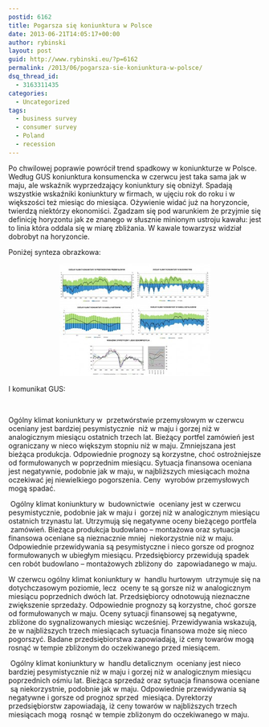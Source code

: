 ```yaml
---
postid: 6162
title: Pogarsza się koniunktura w Polsce
date: 2013-06-21T14:05:17+00:00
author: rybinski
layout: post
guid: http://www.rybinski.eu/?p=6162
permalink: /2013/06/pogarsza-sie-koniunktura-w-polsce/
dsq_thread_id:
  - 3163311435
categories:
  - Uncategorized
tags:
  - business survey
  - consumer survey
  - Poland
  - recession
---
```

Po chwilowej poprawie powrócił trend spadkowy w koniunkturze w Polsce. Według GUS koniunktura konsumencka w czerwcu jest taka sama jak w maju, ale wskaźnik wyprzedzający koniunktury się obniżył. Spadają wszystkie wskaźniki koniunktury w firmach, w ujęciu rok do roku i w większości też miesiąc do miesiąca. Ożywienie widać już na horyzoncie, twierdzą niektórzy ekonomiści. Zgadzam się pod warunkiem że przyjmie się definicję horyzontu jak ze znanego w słusznie minionym ustroju kawału: jest to linia która oddala się w miarę zbliżania. W kawale towarzysz widział dobrobyt na horyzoncie.

Poniżej synteza obrazkowa:

<p style="text-align: center;">
  <a href="/uploads/2013/06/koniunktura_firmy_czerwiec_20131.jpg"><img class="aligncenter size-medium wp-image-6167" title="koniunktura_firmy_czerwiec_2013" src="/uploads/2013/06/koniunktura_firmy_czerwiec_20131-300x224.jpg" alt="" width="300" height="224" /></a>
</p>

I komunikat GUS:

<!--more-->

 

<p class="MsoNormal">
  <span style="font-size: 10.5pt;">Ogólny klimat koniunktury w <span style="mso-spacerun: yes;"> </span>przetwórstwie przemysłowym w czerwcu oceniany jest bardziej pesymistycznie <span style="mso-spacerun: yes;"> </span>niż w maju i gorzej niż w analogicznym miesiącu ostatnich trzech lat. Bieżący portfel zamówień jest ograniczany w nieco większym stopniu niż w maju. Zmniejszana jest bieżąca produkcja. Odpowiednie prognozy są korzystne, choć ostrożniejsze od formułowanych w poprzednim miesiącu. Sytuacja finansowa oceniana jest negatywnie, podobnie jak w maju, w najbliższych miesiącach można oczekiwać jej niewielkiego pogorszenia. Ceny <span style="mso-spacerun: yes;"> </span>wyrobów przemysłowych mogą spadać. </span>
</p>

<p class="MsoNormal">
  <span style="font-size: 10.5pt;"> Ogólny klimat koniunktury w <span style="mso-spacerun: yes;"> </span>budownictwie <span style="mso-spacerun: yes;"> </span>oceniany jest w czerwcu pesymistycznie, podobnie jak w maju i <span style="mso-spacerun: yes;"> </span>gorzej niż w analogicznym miesiącu ostatnich trzynastu lat. Utrzymują się negatywne oceny bieżącego portfela <span style="mso-spacerun: yes;"> </span>zamówień. Bieżąca produkcja budowlano – montażowa oraz sytuacja finansowa oceniane są nieznacznie mniej <span style="mso-spacerun: yes;"> </span>niekorzystnie niż w maju. Odpowiednie przewidywania są pesymistyczne i nieco gorsze od prognoz formułowanych w ubiegłym miesiącu. Przedsiębiorcy przewidują spadek cen robót budowlano – montażowych zbliżony do <span style="mso-spacerun: yes;"> </span>zapowiadanego w maju. </span>
</p>

<p class="MsoNormal">
  <span style="font-size: 10.5pt;">W czerwcu ogólny klimat koniunktury w <span style="mso-spacerun: yes;"> </span>handlu hurtowym <span style="mso-spacerun: yes;"> </span>utrzymuje się na dotychczasowym poziomie, lecz <span style="mso-spacerun: yes;"> </span>oceny te są gorsze niż w analogicznym miesiącu poprzednich dwóch lat. Przedsiębiorcy odnotowują nieznaczne zwiększenie sprzedaży. Odpowiednie prognozy są korzystne, choć gorsze od formułowanych w maju. Oceny sytuacji finansowej są negatywne, zbliżone do sygnalizowanych miesiąc wcześniej. Przewidywania wskazują, że w najbliższych trzech miesiącach sytuacja finansowa może się nieco pogorszyć. Badane przedsiębiorstwa zapowiadają, iż ceny towarów mogą rosnąć w tempie zbliżonym do oczekiwanego przed miesiącem. </span>
</p>

<p class="MsoNormal">
  <span style="font-size: 10.5pt;"> Ogólny klimat koniunktury w <span style="mso-spacerun: yes;"> </span>handlu detalicznym <span style="mso-spacerun: yes;"> </span>oceniany jest nieco bardziej pesymistycznie niż w maju i gorzej niż w analogicznym miesiącu poprzednich ośmiu lat. Bieżąca sprzedaż oraz sytuacja finansowa oceniane <span style="mso-spacerun: yes;"> </span>są niekorzystnie, podobnie jak w maju. Odpowiednie przewidywania są negatywne i gorsze od prognoz sprzed <span style="mso-spacerun: yes;"> </span>miesiąca. Dyrektorzy przedsiębiorstw zapowiadają, iż ceny towarów w najbliższych trzech miesiącach mogą <span style="mso-spacerun: yes;"> </span>rosnąć w tempie zbliżonym do oczekiwanego w maju. </span>
</p>
